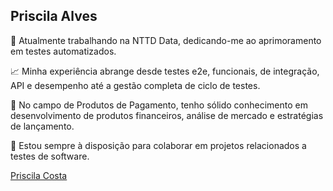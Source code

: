 ## Priscila Alves

🔭 Atualmente trabalhando na NTTD Data, dedicando-me ao aprimoramento em testes automatizados.

📈 Minha experiência abrange desde testes e2e, funcionais, de integração, API e desempenho até a gestão completa de ciclo de testes.

💼 No campo de Produtos de Pagamento, tenho sólido conhecimento em desenvolvimento de produtos financeiros, análise de mercado e estratégias de lançamento.

👥 Estou sempre à disposição para colaborar em projetos relacionados a testes de software.


[Priscila Costa]()
